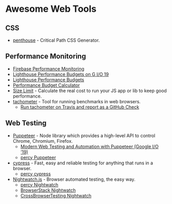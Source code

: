 # Awesome Web Tools

## CSS

- [penthouse](https://github.com/pocketjoso/penthouse) - Critical Path CSS Generator.

## Performance Monitoring

- [Firebase Performance Monitoring](https://firebase.google.com/products/performance/)
- [Lighthouse Performance Budgets on G I/O 19](https://www.youtube.com/watch?v=rUUazNIZW7I&feature=youtu.be&t=436)
- [Lighthouse Performance Budgets](https://developers.google.com/web/tools/lighthouse/audits/budgets)
- [Performance Budget Calculator](https://perf-budget-calculator.firebaseapp.com)
- [Size Limit](https://github.com/ai/size-limit) - Calculate the real cost to run your JS app or lib to keep good performance.
- [tachometer](https://github.com/PolymerLabs/tachometer) - Tool for running benchmarks in web browsers.
  - [Run tachometer on Travis and report as a GitHub Check](https://github.com/Polymer/lit-html/pull/887)

## Web Testing

- [Puppeteer](https://pptr.dev) - Node library which provides a high-level API to control Chrome, Chromium, Firefox.
  - [Modern Web Testing and Automation with Puppeteer (Google I/O ’19)](https://www.youtube.com/watch?v=MbnATLCuKI4&list=PLNYkxOF6rcIATmAmz7HcCzongGvQEtx8i&index=16)
  - [percy Puppeteer](https://docs.percy.io/docs/puppeteer)
- [cypress](https://www.cypress.io) - Fast, easy and reliable testing for anything that runs in a browser.
  - [percy cypress](https://docs.percy.io/docs/cypress)
- [Nightwatch.js](https://nightwatchjs.org) - Browser automated testing, the easy way.
  - [percy Nightwatch](https://docs.percy.io/docs/nightwatch)
  - [BrowserStack Nightwatch](https://www.browserstack.com/automate/nightwatch)
  - [CrossBrowserTesting Nightwatch](https://help.crossbrowsertesting.com/selenium-testing/frameworks/nightwatchjs/)
